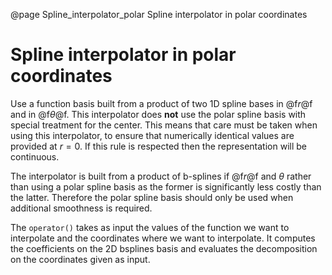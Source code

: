 @page Spline_interpolator_polar Spline interpolator in polar coordinates
# Spline interpolator in polar coordinates

Use a function basis built from a product of two 1D spline bases in @f$r$@f and in @f$\theta$@f. This interpolator does **not** use the polar spline basis with special treatment for the center. This means that care must be taken when using this interpolator, to ensure that numerically identical values are provided at $r=0$. If this rule is respected then the representation will be continuous.

The interpolator is built from a product of b-splines if @f$r$@f and $\theta$ rather than using a polar spline basis as the former is significantly less costly than the latter. Therefore the polar spline basis should only be used when additional smoothness is required.


The `operator()` takes as input the values of the function we want to interpolate and the coordinates where we want to interpolate. It computes the coefficients on the 2D bsplines basis and evaluates the decomposition on the coordinates given as input. 
